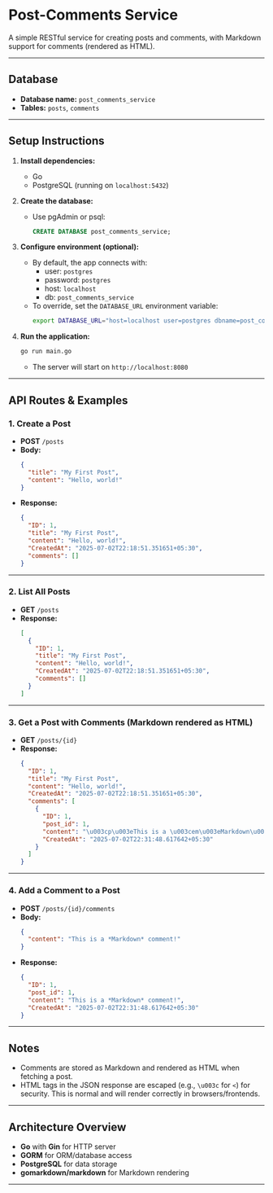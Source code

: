 # Post-Comments Service

A simple RESTful service for creating posts and comments, with Markdown support for comments (rendered as HTML).

---

## Database
- **Database name:** `post_comments_service`
- **Tables:** `posts`, `comments`

---

## Setup Instructions

1. **Install dependencies:**
   - Go
   - PostgreSQL (running on `localhost:5432`)

2. **Create the database:**
   - Use pgAdmin or psql:
     ```sql
     CREATE DATABASE post_comments_service;
     ```

3. **Configure environment (optional):**
   - By default, the app connects with:
     - user: `postgres`
     - password: `postgres`
     - host: `localhost`
     - db: `post_comments_service`
   - To override, set the `DATABASE_URL` environment variable:
     ```sh
     export DATABASE_URL="host=localhost user=postgres dbname=post_comments_service sslmode=disable password=YOUR_PASSWORD"
     ```

4. **Run the application:**
   ```sh
   go run main.go
   ```
   - The server will start on `http://localhost:8080`

---

## API Routes & Examples

### 1. Create a Post
- **POST** `/posts`
- **Body:**
  ```json
  {
    "title": "My First Post",
    "content": "Hello, world!"
  }
  ```
- **Response:**
  ```json
  {
    "ID": 1,
    "title": "My First Post",
    "content": "Hello, world!",
    "CreatedAt": "2025-07-02T22:18:51.351651+05:30",
    "comments": []
  }
  ```

---

### 2. List All Posts
- **GET** `/posts`
- **Response:**
  ```json
  [
    {
      "ID": 1,
      "title": "My First Post",
      "content": "Hello, world!",
      "CreatedAt": "2025-07-02T22:18:51.351651+05:30",
      "comments": []
    }
  ]
  ```

---

### 3. Get a Post with Comments (Markdown rendered as HTML)
- **GET** `/posts/{id}`
- **Response:**
  ```json
  {
    "ID": 1,
    "title": "My First Post",
    "content": "Hello, world!",
    "CreatedAt": "2025-07-02T22:18:51.351651+05:30",
    "comments": [
      {
        "ID": 1,
        "post_id": 1,
        "content": "\u003cp\u003eThis is a \u003cem\u003eMarkdown\u003c/em\u003e comment!\u003c/p\u003e\n",
        "CreatedAt": "2025-07-02T22:31:48.617642+05:30"
      }
    ]
  }
  ```

---

### 4. Add a Comment to a Post
- **POST** `/posts/{id}/comments`
- **Body:**
  ```json
  {
    "content": "This is a *Markdown* comment!"
  }
  ```
- **Response:**
  ```json
  {
    "ID": 1,
    "post_id": 1,
    "content": "This is a *Markdown* comment!",
    "CreatedAt": "2025-07-02T22:31:48.617642+05:30"
  }
  ```

---

## Notes
- Comments are stored as Markdown and rendered as HTML when fetching a post.
- HTML tags in the JSON response are escaped (e.g., `\u003c` for `<`) for security. This is normal and will render correctly in browsers/frontends.

---

## Architecture Overview
- **Go** with **Gin** for HTTP server
- **GORM** for ORM/database access
- **PostgreSQL** for data storage
- **gomarkdown/markdown** for Markdown rendering

---